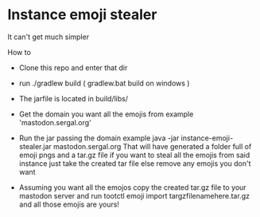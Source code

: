# Instance emoji stealer
It can't get much simpler

How to

* Clone this repo and enter that dir

* run ./gradlew build ( gradlew.bat build on windows )

* The jarfile is located in build/libs/

* Get the domain you want all the emojis from example 'mastodon.sergal.org'

* Run the jar passing the domain example java -jar instance-emoji-stealer.jar mastodon.sergal.org That will have generated a folder full of emoji pngs and a tar.gz file if you want to steal all the emojis from said instance just take the created tar file else remove any emojis you don't want

* Assuming you want all the emojos copy the created tar.gz file to your mastodon server and run tootctl emoji import targzfilenamehere.tar.gz and all those emojis are yours!
